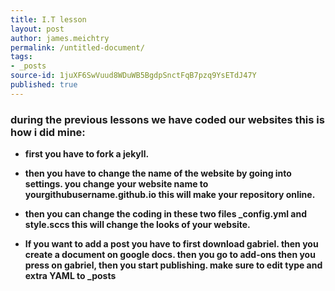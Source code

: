 ```yaml
---
title: I.T lesson
layout: post
author: james.meichtry
permalink: /untitled-document/
tags:
- _posts
source-id: 1juXF6SwVuud8WDuWB5BgdpSnctFqB7pzq9YsETdJ47Y
published: true
---
```

### **during the previous lessons we have coded our websites this is how i did mine:**

* **first you have to fork a jekyll.**

* **then you have to change the name of the website by going into settings. you change your website name to   yourgithubusername.github.io this will make your repository online.**

* **then you can change the coding in these two files  _config.yml and style.sccs this will change the looks of your website.**

* **If you want to add a post you have to first download gabriel. then you create a document on google docs. then you go to add-ons then you press on gabriel, then you start publishing. make sure to edit  type and extra  YAML to _posts**

